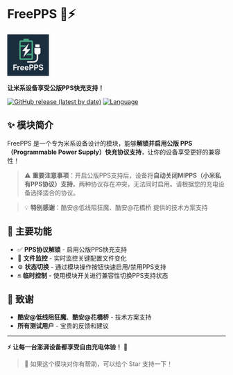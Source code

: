 # FreePPS 🔋⚡

<img src="logo.png" style="width: 96px;" alt="logo">

**让米系设备享受公版PPS快充支持！**

[![GitHub release (latest by date)](https://img.shields.io/github/v/release/Seyud/FreePPS)](https://github.com/Seyud/FreePPS/releases/latest)
[![Language](https://img.shields.io/badge/Language-Rust-orange)](https://www.rust-lang.org/)

## ✨ 模块简介

FreePPS 是一个专为米系设备设计的模块，能够**解锁并启用公版 PPS（Programmable Power Supply）快充协议支持**，让你的设备享受更好的兼容性！

> ⚠️ **重要注意事项**：开启公版PPS支持后，设备将**自动关闭MIPPS（小米私有PPS协议）支持**。两种协议存在冲突，无法同时启用。请根据您的充电设备选择适合的协议。

> 💡 **特别感谢**：酷安@低线阻狂魔、酷安@花橋桥 提供的技术方案支持

## 🚀 主要功能

- ✅ **PPS协议解锁** - 启用公版PPS快充支持
- 🔄 **文件监控** - 实时监控关键配置文件变化
- ⚙️ **状态切换** - 通过模块操作按钮快速启用/禁用PPS支持
- 🔛 **临时控制** - 使用模块开关进行兼容性切换PPS支持状态


## 🙏 致谢

- **酷安@低线阻狂魔**、**酷安@花橋桥** - 技术方案支持
- **所有测试用户** - 宝贵的反馈和建议


---

**⚡ 让每一台澎湃设备都享受自由充电体验！** 🔋

> 💝 如果这个模块对你有帮助，可以给个 Star 支持一下！